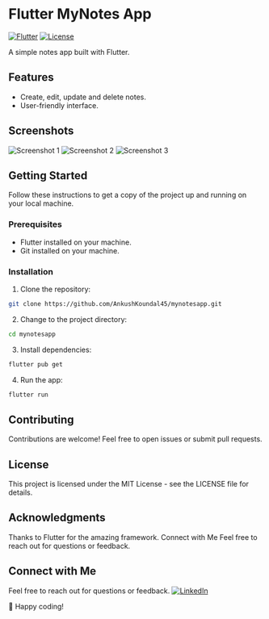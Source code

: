 #  Flutter MyNotes App

[![Flutter](https://img.shields.io/badge/Flutter-2.8.0-blue.svg)](https://flutter.dev/)
[![License](https://img.shields.io/badge/License-MIT-green.svg)](LICENSE)

A simple notes app built with Flutter.

## Features

- Create, edit, update and delete notes.
- User-friendly interface.

## Screenshots

![Screenshot 1](https://ibb.co/XySwh1t)
![Screenshot 2](https://ibb.co/2sWWrvb)
![Screenshot 3](https://ibb.co/P5HRmht)

## Getting Started

Follow these instructions to get a copy of the project up and running on your local machine.

### Prerequisites

- Flutter installed on your machine.
- Git installed on your machine.

### Installation
 1. Clone the repository:
```bash
git clone https://github.com/AnkushKoundal45/mynotesapp.git
```
 2. Change to the project directory:
```bash
cd mynotesapp
```
 3. Install dependencies:
```bash
flutter pub get
```
 4. Run the app:
```bash
flutter run
```
## Contributing
Contributions are welcome! Feel free to open issues or submit pull requests.

## License
This project is licensed under the MIT License - see the LICENSE file for details.

## Acknowledgments
Thanks to Flutter for the amazing framework.
Connect with Me
Feel free to reach out for questions or feedback.

## Connect with Me
Feel free to reach out for questions or feedback.
[![LinkedIn](https://img.shields.io/badge/LinkedIn-blue.svg)](www.linkedin.com/in/ankush-koundal-9989171b2)

🚀 Happy coding!